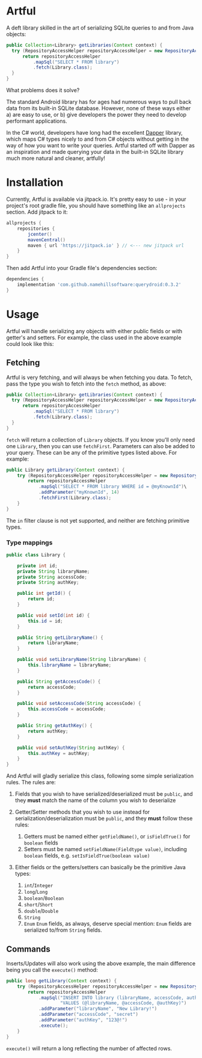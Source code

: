 # Artful

A deft library skilled in the art of serializing SQLite queries to and from Java objects:

```java
public Collection<Library> getLibraries(Context context) {
  try (RepositoryAccessHelper repositoryAccessHelper = new RepositoryAccessHelper(context)) {
      return repositoryAccessHelper
          .mapSql("SELECT * FROM library")
          .fetch(Library.class);
  }
}
```

What problems does it solve? 

The standard Android library has for ages had numerous ways to pull back data from its built-in SQLite database. However, none of these ways either a) are easy to use, or b) give developers the power they need to develop performant applications.

In the C# world, developers have long had the excellent [Dapper](https://github.com/StackExchange/dapper-dot-net) library, which maps C# types nicely to and from C# objects without getting in the way of how you want to write your queries. Artful started off with Dapper as an inspiration and made querying your data in the built-in SQLite library much more natural and cleaner, artfully!

# Installation

Currently, Artful is available via jitpack.io. It's pretty easy to use - in your project's root gradle file, you should have something like an `allprojects` section. Add jitpack to it:

```groovy
allprojects {
    repositories {
        jcenter()
        mavenCentral()
        maven { url 'https://jitpack.io' } // <--- new jitpack url
    }
}
```

Then add Artful into your Gradle file's dependencies section:

```groovy
dependencies {
    implementation 'com.github.namehillsoftware:querydroid:0.3.2'
}
```


# Usage

Artful will handle serializing any objects with either public fields or with getter's and setters. For example, the class used in the above example could look like this:

## Fetching

Artful is very fetching, and will always be when fetching you data. To fetch, pass the type you wish to fetch into the `fetch` method, as above:

```java
public Collection<Library> getLibraries(Context context) {
  try (RepositoryAccessHelper repositoryAccessHelper = new RepositoryAccessHelper(context)) {
      return repositoryAccessHelper
          .mapSql("SELECT * FROM library")
          .fetch(Library.class);
  }
}
```

`fetch` will return a collection of `Library` objects. If you know you'll only need one `Library`, then you can use `fetchFirst`. Parameters can also be added to your query. These can be any of the primitive types listed above. For example:

```java
public Library getLibrary(Context context) {
    try (RepositoryAccessHelper repositoryAccessHelper = new RepositoryAccessHelper(context)) {
        return repositoryAccessHelper
            .mapSql("SELECT * FROM library WHERE id = @myKnownId")\
            .addParameter("myKnownId", 14)
            .fetchFirst(Library.class);
    }
}
```

The `in` filter clause is not yet supported, and neither are fetching primitive types.

### Type mappings

```java
public class Library {

    private int id;
    private String libraryName;
    private String accessCode;
    private String authKey;

    public int getId() {
        return id;
    }

    public void setId(int id) {
        this.id = id;
    }

    public String getLibraryName() {
        return libraryName;
    }

    public void setLibraryName(String libraryName) {
        this.libraryName = libraryName;
    }

    public String getAccessCode() {
        return accessCode;
    }

    public void setAccessCode(String accessCode) {
        this.accessCode = accessCode;
    }

    public String getAuthKey() {
        return authKey;
    }

    public void setAuthKey(String authKey) {
        this.authKey = authKey;
    }
}
```

And Artful will gladly serialize this class, following some simple serialization rules. The rules are:

1. Fields that you wish to have serialized/deserialized must be `public`, and they **must** match the name of the column you wish to deserialize
2. Getter/Setter methods that you wish to use instead for serialization/deserialization must be `public`, and they **must** follow these rules:

    1. Getters must be named either `getFieldName()`, or `isFieldTrue()` for `boolean` fields
    2. Setters must be named `setFieldName(Fieldtype value)`, including `boolean` fields, e.g. `setIsFieldTrue(boolean value)`
  
3. Either fields or the getters/setters can basically be the primitive Java types:

    1. `int`/`Integer`
    2. `long`/`Long`
    3. `boolean`/`Boolean`
    4. `short`/`Short`
    5. `double`/`Double`
    6. `String`
    7. `Enum`
      `Enum` fields, as always, deserve special mention: `Enum` fields are serialized to/from `String` fields.

## Commands

Inserts/Updates will also work using the above example, the main difference being you call the `execute()` method:

```java
public long getLibrary(Context context) {
    try (RepositoryAccessHelper repositoryAccessHelper = new RepositoryAccessHelper(context)) {
        return repositoryAccessHelper
            .mapSql("INSERT INTO library (libraryName, accessCode, authKey) " +
                    "VALUES (@libraryName, @accessCode, @authKey)")
            .addParameter("libraryName", "New Library!")
            .addParameter("accessCode", "secret")
            .addParameter("authKey", "123@!")
            .execute();
    }
}
```

`execute()` will return a long reflecting the number of affected rows.
